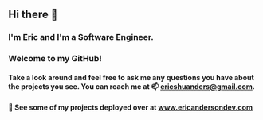 ## Hi there 👋 
### I'm Eric and I'm a Software Engineer.
### Welcome to my GitHub!


#### Take a look around and feel free to ask me any questions you have about the projects you see.  You can reach me at  📫 ericshuanders@gmail.com.

#### 🔭 See some of my projects deployed over at www.ericandersondev.com
<!--
**ericshuanders/ericshuanders** is a ✨ _special_ ✨ repository because its `README.md` (this file) appears on your GitHub profile.

Here are some ideas to get you started:

- 🔭 I’m currently working on ...
- 🌱 I’m currently learning ...
- 👯 I’m looking to collaborate on ...
- 🤔 I’m looking for help with ...
- 💬 Ask me about ...
- 📫 How to reach me: ...
- 😄 Pronouns: ...
- ⚡ Fun fact: ...
-->
